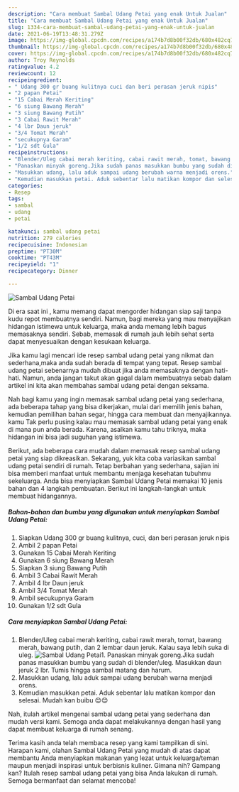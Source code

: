```yaml
---
description: "Cara membuat Sambal Udang Petai yang enak Untuk Jualan"
title: "Cara membuat Sambal Udang Petai yang enak Untuk Jualan"
slug: 1334-cara-membuat-sambal-udang-petai-yang-enak-untuk-jualan
date: 2021-06-19T13:48:31.279Z
image: https://img-global.cpcdn.com/recipes/a174b7d8b00f32db/680x482cq70/sambal-udang-petai-foto-resep-utama.jpg
thumbnail: https://img-global.cpcdn.com/recipes/a174b7d8b00f32db/680x482cq70/sambal-udang-petai-foto-resep-utama.jpg
cover: https://img-global.cpcdn.com/recipes/a174b7d8b00f32db/680x482cq70/sambal-udang-petai-foto-resep-utama.jpg
author: Troy Reynolds
ratingvalue: 4.2
reviewcount: 12
recipeingredient:
- " Udang 300 gr buang kulitnya cuci dan beri perasan jeruk nipis"
- "2 papan Petai"
- "15 Cabai Merah Keriting"
- "6 siung Bawang Merah"
- "3 siung Bawang Putih"
- "3 Cabai Rawit Merah"
- "4 lbr Daun jeruk"
- "3/4 Tomat Merah"
- "secukupnya Garam"
- "1/2 sdt Gula"
recipeinstructions:
- "Blender/Uleg cabai merah keriting, cabai rawit merah, tomat, bawang merah, bawang putih, dan 2 lembar daun jeruk. Kalau saya lebih suka di uleg."
- "Panaskan minyak goreng.Jika sudah panas masukkan bumbu yang sudah di blender/uleg. Masukkan daun jeruk 2 lbr. Tumis hingga sambal matang dan harum."
- "Masukkan udang, lalu aduk sampai udang berubah warna menjadi orens."
- "Kemudian masukkan petai. Aduk sebentar lalu matikan kompor dan selesai. Mudah kan buibu 😊😊"
categories:
- Resep
tags:
- sambal
- udang
- petai

katakunci: sambal udang petai 
nutrition: 279 calories
recipecuisine: Indonesian
preptime: "PT30M"
cooktime: "PT43M"
recipeyield: "1"
recipecategory: Dinner

---
```



![Sambal Udang Petai](https://img-global.cpcdn.com/recipes/a174b7d8b00f32db/680x482cq70/sambal-udang-petai-foto-resep-utama.jpg)

Di era  saat ini , kamu memang dapat mengorder hidangan siap saji tanpa kudu repot membuatnya sendiri. Namun, bagi mereka yang mau menyajikan hidangan istimewa untuk keluarga, maka anda memang lebih bagus memasaknya sendiri. Sebab, memasak di rumah jauh lebih sehat serta dapat menyesuaikan dengan kesukaan keluarga.

Jika kamu lagi mencari ide resep sambal udang petai yang nikmat dan sederhana,maka anda sudah berada di tempat yang tepat. Resep sambal udang petai  sebenarnya mudah dibuat jika anda memasaknya dengan hati-hati. Namun, anda jangan takut akan gagal dalam membuatnya 
sebab dalam artikel ini kita akan membahas sambal udang petai dengan seksama.  



Nah bagi kamu yang ingin memasak sambal udang petai yang sederhana, ada beberapa tahap yang bisa dikerjakan, mulai dari memilih jenis bahan, kemudian pemilihan bahan segar, hingga cara membuat dan menyajikannya. kamu Tak perlu pusing kalau mau memasak sambal udang petai yang enak di mana pun anda berada. Karena, asalkan kamu  tahu triknya, maka hidangan ini bisa jadi suguhan yang istimewa.

Berikut, ada beberapa cara mudah dalam memasak resep sambal udang petai yang siap dikreasikan. Sekarang, yuk kita coba variasikan sambal udang petai sendiri di rumah. Tetap berbahan yang sederhana, sajian ini bisa memberi manfaat untuk membantu menjaga kesehatan tubuhmu sekeluarga. Anda bisa menyiapkan Sambal Udang Petai memakai 10 jenis bahan dan 4 langkah pembuatan. Berikut ini langkah-langkah untuk membuat hidangannya.

<!--inarticleads1-->

##### Bahan-bahan dan bumbu yang digunakan untuk menyiapkan Sambal Udang Petai:

1. Siapkan  Udang 300 gr buang kulitnya, cuci, dan beri perasan jeruk nipis
1. Ambil 2 papan Petai
1. Gunakan 15 Cabai Merah Keriting
1. Gunakan 6 siung Bawang Merah
1. Siapkan 3 siung Bawang Putih
1. Ambil 3 Cabai Rawit Merah
1. Ambil 4 lbr Daun jeruk
1. Ambil 3/4 Tomat Merah
1. Ambil secukupnya Garam
1. Gunakan 1/2 sdt Gula




<!--inarticleads2-->

##### Cara menyiapkan Sambal Udang Petai:

1. Blender/Uleg cabai merah keriting, cabai rawit merah, tomat, bawang merah, bawang putih, dan 2 lembar daun jeruk. Kalau saya lebih suka di uleg.
<img src="https://img-global.cpcdn.com/steps/3dd0efc9e692e0a9/160x128cq70/sambal-udang-petai-langkah-memasak-1-foto.jpg" alt="Sambal Udang Petai">1. Panaskan minyak goreng.Jika sudah panas masukkan bumbu yang sudah di blender/uleg. Masukkan daun jeruk 2 lbr. Tumis hingga sambal matang dan harum.
1. Masukkan udang, lalu aduk sampai udang berubah warna menjadi orens.
1. Kemudian masukkan petai. Aduk sebentar lalu matikan kompor dan selesai. Mudah kan buibu 😊😊




Nah, itulah artikel mengenai  sambal udang petai  yang sederhana dan mudah versi kami. Semoga anda dapat melakukannya dengan hasil yang dapat membuat keluarga di rumah senang. 

Terima kasih anda telah membaca resep yang kami tampilkan di sini. Harapan kami, olahan  Sambal Udang Petai yang mudah di atas dapat membantu Anda menyiapkan makanan yang lezat untuk keluarga/teman maupun menjadi inspirasi untuk berbisnis kuliner. Gimana nih? Gampang kan? Itulah resep sambal udang petai yang bisa Anda lakukan di rumah. Semoga bermanfaat dan selamat mencoba!

